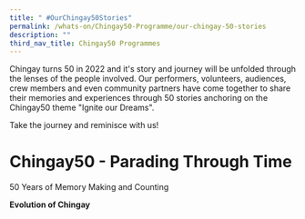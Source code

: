 ```yaml
---
title: " #OurChingay50Stories"
permalink: /whats-on/Chingay50-Programme/our-chingay-50-stories
description: ""
third_nav_title: Chingay50 Programmes
---
```

Chingay turns 50 in 2022 and it's story and journey will be unfolded through the lenses of the people involved. Our performers, volunteers, audiences, crew members and even community partners have come together to share their memories and experiences through 50 stories anchoring on the Chingay50 theme "Ignite our Dreams".

Take the journey and reminisce with us!

# **Chingay50 - Parading Through Time**
50 Years of Memory Making and Counting

**Evolution of Chingay**
